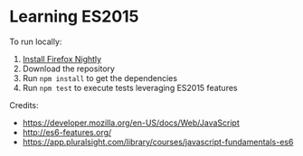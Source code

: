 # Learning ES2015

To run locally:

1. [Install Firefox Nightly](https://nightly.mozilla.org/)
2. Download the repository
3. Run `npm install` to get the dependencies
4. Run `npm test` to execute tests leveraging ES2015 features


Credits:
- https://developer.mozilla.org/en-US/docs/Web/JavaScript
- http://es6-features.org/
- https://app.pluralsight.com/library/courses/javascript-fundamentals-es6